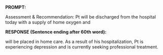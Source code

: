 **PROMPT:**

Assessment & Recommendation:  Pt will be discharged from the hospital today with a supply of home oxygen and 

**RESPONSE (Sentence ending after 60th word):**

will be placed in home care. As a result of his hospitalization, Pt is experiencing depression and is currently seeking professional treatment. 